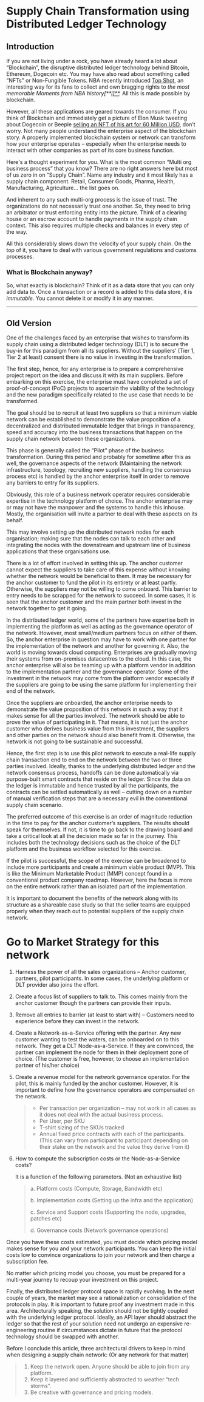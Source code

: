 # Supply Chain Transformation using Distributed Ledger Technology

## Introduction ##

If you are not living under a rock, you have already heard a lot about “Blockchain”, the disruptive distributed ledger technology behind Bitcoin, Ethereum, Dogecoin etc. You may have also read about something called “NFTs” or Non-Fungible Tokens. NBA recently introduced [Top Shot](https://nbatopshot.com/), an interesting way for its fans to collect and own bragging rights to *the most memorable Moments from NBA history[**[i\]**](#_edn1).* All this is made possible by blockchain.

However, all these applications are geared towards the consumer. If you think of Blockchain and immediately get a picture of Elon Musk tweeting about Dogecoin or Beeple [selling an NFT of his art for 60 Million USD](https://www.cnbc.com/2021/03/11/most-expensive-nft-ever-sold-auctions-for-over-60-million.html), don’t worry. Not many people understand the enterprise aspect of the blockchain story. A properly implemented blockchain system or network can transform how your enterprise operates – especially when the enterprise needs to interact with other companies as part of its core business function. 

Here's a thought experiment for you. What is the most common “Multi org business process” that you know? There are no right answers here but most of us zero in on “Supply Chain”. Name any industry and it most likely has a supply chain component. Retail, Consumer Goods, Pharma, Health, Manufacturing, Agriculture… the list goes on.

And inherent to any such multi-org process is the issue of trust. The organizations do not necessarily trust one another. So, they need to bring an arbitrator or trust enforcing entity into the picture. Think of a clearing house or an escrow account to handle payments in the supply chain context. This also requires multiple checks and balances in every step of the way. 

All this considerably slows down the velocity of your supply chain. On the top of it, you have to deal with various government regulations and customs processes. 

### What is Blockchain anyway? ###

So, what exactly is blockchain? Think of it as a data store that you can only add data to. Once a transaction or a record is added to this data store, it is *immutable.* You cannot delete it or modify it in any manner. 

------

## Old Version ##

One of the challenges faced by an enterprise that wishes to transform its supply chain using a distributed ledger technology (DLT) is to secure the buy-in for this paradigm from all its suppliers. Without the suppliers’ (Tier 1, Tier 2 at least) consent there is no value in investing in the transformation.

The first step, hence, for any enterprise is to prepare a comprehensive project report on the idea and discuss it with its main suppliers. Before embarking on this exercise, the enterprise must have completed a set of proof-of-concept (PoC) projects to ascertain the viability of the technology and the new paradigm specifically related to the use case that needs to be transformed. 

The goal should be to recruit at least two suppliers so that a minimum viable network can be established to demonstrate the value proposition of a decentralized and distributed immutable ledger that brings in transparency, speed and accuracy into the business transactions that happen on the supply chain network between these organizations.

This phase is generally called the “Pilot” phase of the business transformation. During this period and probably for sometime after this as well, the governance aspects of the network (Maintaining the network infrastructure, topology, recruiting new suppliers, handling the consensus process etc) is handled by the anchor enterprise itself in order to remove any barriers to entry for its suppliers. 

Obviously, this role of a business network operator requires considerable expertise in the technology platform of choice. The anchor enterprise may or may not have the manpower and the systems to handle this inhouse. Mostly, the organisation will invite a partner to deal with these aspects on its behalf. 

This may involve setting up the distributed network nodes for each organisation; making sure that the nodes can talk to each other and integrating the nodes with the downstream and upstream line of business applications that these organisations use. 

There is a lot of effort involved in setting this up. The anchor customer cannot expect the suppliers to take care of this expense without knowing whether the network would be beneficial to them. It may be necessary for the anchor customer to fund the pilot in its entirety or at least partly. Otherwise, the suppliers may not be willing to come onboard. This barrier to entry needs to be scrapped for the network to succeed. In some cases, it is seen that the anchor customer and the main partner both invest in the network together to get it going. 

In the distributed ledger world, some of the partners have expertise both in implementing the platform as well as acting as the governance operator of the network. However, most small/medium partners focus on either of them. So, the anchor enterprise in question may have to work with one partner for the implementation of the network and another for governing it. Also, the world is moving towards cloud computing. Enterprises are gradually moving their systems from on-premises datacentres to the cloud. In this case, the anchor enterprise will also be teaming up with a platform vendor in addition to the implementation partner and the governance operator. Some of the investment in the network may come from the platform vendor especially if the suppliers are going to be using the same platform for implementing their end of the network. 

Once the suppliers are onboarded, the anchor enterprise needs to demonstrate the value proposition of this network in such a way that it makes sense for all the parties involved. The network should be able to prove the value of participating in it. That means, it is not just the anchor customer who derives business value from this investment, the suppliers and other parties on the network should also benefit from it. Otherwise, the network is not going to be sustainable and successful. 

Hence, the first step is to use this pilot network to execute a real-life supply chain transaction end to end on the network between the two or three parties involved. Ideally, thanks to the underlying distributed ledger and the network consensus process, handoffs can be done automatically via purpose-built smart contracts that reside on the ledger. Since the data on the ledger is immutable and hence trusted by all the participants, the contracts can be settled automatically as well – cutting down on a number of manual verification steps that are a necessary evil in the conventional supply chain scenario.

The preferred outcome of this exercise is an order of magnitude reduction in the time to pay for the anchor customer’s suppliers. The results should speak for themselves. If not, it is time to go back to the drawing board and take a critical look at all the decision made so far in the journey. This includes both the technology decisions such as the choice of the DLT platform and the business workflow selected for this exercise.

If the pilot is successful, the scope of the exercise can be broadened to include more participants and create a minimum viable product (MVP). This is like the Minimum Marketable Product (MMP) concept found in a conventional product company roadmap. However, here the focus is more on the entire network rather than an isolated part of the implementation.

It is important to document the benefits of the network along with its structure as a shareable case study so that the seller teams are equipped properly when they reach out to potential suppliers of the supply chain network. 

# Go to Market Strategy for this network

1. Harness the power of all the sales organizations – Anchor customer, partners, pilot participants. In some cases, the underlying platform or DLT provider also joins the effort.

2. Create a focus list of suppliers to talk to. This comes mainly from the anchor customer though the partners can provide their inputs. 

3. Remove all entries to barrier (at least to start with) – Customers need to experience before they can invest in the network. 

4. Create a Network-as-a-Service offering with the partner. Any new customer wanting to test the waters, can be onboarded on to this network. They get a DLT Node-as-a-Service. If they are convinced, the partner can implement the node for them in their deployment zone of choice. (The customer is free, however, to choose an implementation partner of his/her choice)

5. Create a revenue model for the network governance operator. For the pilot, this is mainly funded by the anchor customer. However, it is important to define how the governance operators are compensated on the network. 

   > - Per transaction per organization – may not work in all cases as it does not deal with the actual business process. 
   > - Per User, per SKU
   > - T-shirt sizing of the SKUs tracked
   > - Annual fixed price contracts with each of the participants. (This can vary from participant to participant depending on their stake on the network and the value they derive from it)

6. How to compute the subscription costs or the Node-as-a-Service costs? 

   It is a function of the following parameters. (Not an exhaustive list)

   >a.    Platform costs (Compute, Storage, Bandwidth etc)
   >
   >b.    Implementation costs (Setting up the infra and the application)
   >
   >c.    Service and Support costs (Supporting the node, upgrades, patches etc)
   >
   >d.    Governance costs (Network governance operations)

Once you have these costs estimated, you must decide which pricing model makes sense for you and your network participants. You can keep the initial costs low to convince organizations to join your network and then charge a subscription fee. 

No matter which pricing model you choose, you must be prepared for a multi-year journey to recoup your investment on this project.

Finally, the distributed ledger protocol space is rapidly evolving. In the next couple of years, the market may see a rationalization or consolidation of the protocols in play. It is important to future proof any investment made in this area. Architecturally speaking, the solution should not be tightly coupled with the underlying ledger protocol. Ideally, an API layer should abstract the ledger so that the rest of your solution need not undergo an expensive re-engineering routine if circumstances dictate in future that the protocol technology should be swapped with another. 

Before I conclude this article, three architectural drivers to keep in mind when designing a supply chain network: (Or any network for that matter)

>1. Keep the network open. Anyone should be able to join from any platform.
>2. Keep it layered and sufficiently abstracted to weather “tech storms”.
>3. Be creative with governance and pricing models.